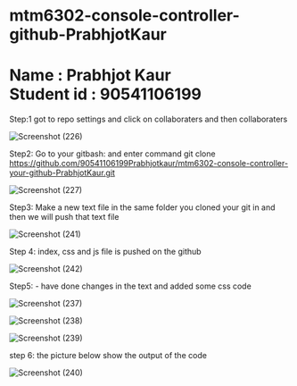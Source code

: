 # mtm6302-console-controller-github-PrabhjotKaur
<h1>Name : Prabhjot Kaur<br>Student id : 90541106199</h1>
Step:1 got to repo settings and click on collaboraters and then collaboraters

![Screenshot (226)](https://github.com/90541106199Prabhjotkaur/mtm6302-console-controller-your-github-PrabhjotKaur/assets/133902578/8466461a-c5cd-44e8-a20b-c239ab4f8243) 

Step2: Go to your gitbash: and enter command git clone https://github.com/90541106199Prabhjotkaur/mtm6302-console-controller-your-github-PrabhjotKaur.git

![Screenshot (227)](https://github.com/90541106199Prabhjotkaur/mtm6302-console-controller-your-github-PrabhjotKaur/assets/133902578/73a65ed2-52ba-4830-99ae-da3b16937081)

Step3: Make a new text file in the same folder you cloned your git in and then we will push that text file

![Screenshot (241)](https://github.com/90541106199Prabhjotkaur/mtm6302-console-controller-your-github-PrabhjotKaur/assets/133902578/27591056-c691-4a48-a705-3c76da3cd6be)

Step 4: index, css and js file is pushed on the github

![Screenshot (242)](https://github.com/90541106199Prabhjotkaur/mtm6302-console-controller-your-github-PrabhjotKaur/assets/133902578/e1e51f7a-4512-4507-b007-29621f81b7ce)

 Step5: - have done changes in the text and added some css code
 
 ![Screenshot (237)](https://github.com/90541106199Prabhjotkaur/mtm6302-console-controller-your-github-PrabhjotKaur/assets/133902578/68ef88a7-a76a-491b-88cb-f51e43d93955)

 ![Screenshot (238)](https://github.com/90541106199Prabhjotkaur/mtm6302-console-controller-your-github-PrabhjotKaur/assets/133902578/ade3d6dc-51fe-451e-895b-1dbc008f2837)

 ![Screenshot (239)](https://github.com/90541106199Prabhjotkaur/mtm6302-console-controller-your-github-PrabhjotKaur/assets/133902578/e6ea17fa-264c-4adf-9be6-d207f8fd18de)



 step 6: the picture below show the output of the code

 ![Screenshot (240)](https://github.com/90541106199Prabhjotkaur/mtm6302-console-controller-your-github-PrabhjotKaur/assets/133902578/3c85c13b-c0ba-4df8-87f2-7793fe9a21a0)


 
 





